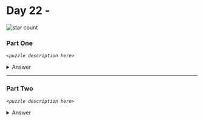 # Day 22 - 
![star count](https://img.shields.io/endpoint?url=https://raw.githubusercontent.com/kata-gatame/advent-of-code/main/2021/day-22/stars.json)

### Part One
*`<puzzle description here>`*

<details>
  <summary>Answer</summary>

  **`<answer here>`**
</details>

<hr/>

### Part Two
*`<puzzle description here>`*

<details>
  <summary>Answer</summary>

  **`<answer here>`**
</details>